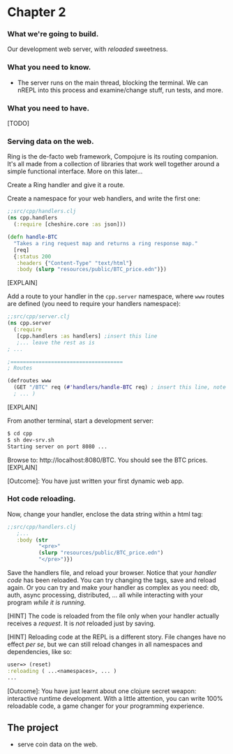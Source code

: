 # Chapter 2

### What we're going to build.

Our development web server, with _reloaded_ sweetness.

### What you need to know.

- The server runs on the main thread, blocking the terminal. We can nREPL into this process and examine/change stuff, run tests, and more.

### What you need to have.

[TODO]

### Serving data on the web.

Ring is the de-facto web framework, Compojure is its routing companion. It's all made from a collection of libraries that work well together around a simple functional interface. More on this later...

Create a Ring handler and give it a route.

Create a namespace for your web handlers, and write the first one:
```clj
;;src/cpp/handlers.clj
(ns cpp.handlers
  (:require [cheshire.core :as json]))

(defn handle-BTC
  "Takes a ring request map and returns a ring response map."
  [req]
  {:status 200
   :headers {"Content-Type" "text/html"}
   :body (slurp "resources/public/BTC_price.edn")})
```
[EXPLAIN]

Add a route to your handler in the `cpp.server` namespace, where `www` routes are defined (you need to require your handlers namespace):
```clj
;;src/cpp/server.clj
(ns cpp.server
  (:require
   [cpp.handlers :as handlers] ;insert this line
   ;... leave the rest as is
; ...

;====================================
; Routes

(defroutes www
  (GET "/BTC" req (#'handlers/handle-BTC req) ; insert this line, note the `#'` bit
  ; ... )

```
[EXPLAIN]

From another terminal, start a development server:
```sh
$ cd cpp
$ sh dev-srv.sh
Starting server on port 8080 ...
```

Browse to: http://localhost:8080/BTC.
You should see the BTC prices.
[EXPLAIN]

[Outcome]: You have just written your first dynamic web app.

### Hot code reloading.

Now, change your handler, enclose the data string within a html tag:
```clj
;;src/cpp/handlers.clj
   ;...
   :body (str
          "<pre>"
          (slurp "resources/public/BTC_price.edn")
          "</pre>")})
```

Save the handlers file, and reload your browser. Notice that your _handler code_ has been reloaded. You can try changing the tags, save and reload again. Or you can try and make your handler as complex as you need: db, auth, async processing, distributed, ...  all while interacting with your program _while it is running_.

[HINT] The code is reloaded from the file only when your handler actually receives a _request_. It is _not_ reloaded just by saving.

[HINT] Reloading code at the REPL is a different story. File changes have no effect _per se_, but we can still reload changes in all namespaces and dependencies, like so:

```clj
user=> (reset)
:reloading ( ...<namespaces>, ... )
...
```

[Outcome]: You have just learnt about one clojure secret weapon: interactive runtime development. With a little attention, you can write 100% reloadable code, a game changer for your programming experience.


## The project

- serve coin data on the web.

